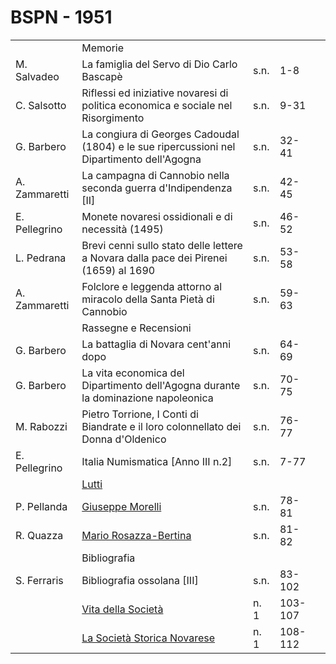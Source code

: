 # BSPN - 1951

<table>
    <tr>
        <td></td>
        <td>Memorie</td>
        <td></td>
        <td></td>
        <td></td>
    </tr>
    <tr>
        <td>M. Salvadeo</td>
        <td>La famiglia del Servo di Dio Carlo Bascap&egrave;</td>
        <td>s.n.</td>
        <td>1-8</td>
        <td></td>
    </tr>
    <tr>
        <td>C. Salsotto</td>
        <td>Riflessi ed iniziative novaresi di politica economica e sociale nel Risorgimento</td>
        <td>s.n.</td>
        <td>9-31</td>
        <td></td>
    </tr>
    <tr>
        <td>G. Barbero</td>
        <td>La congiura di Georges Cadoudal (1804) e le sue ripercussioni nel Dipartimento dell'Agogna</td>
        <td>s.n.</td>
        <td>32-41</td>
        <td></td>
    </tr>
    <tr>
        <td>A. Zammaretti</td>
        <td>La campagna di Cannobio nella seconda guerra d'Indipendenza [II]</td>
        <td>s.n.</td>
        <td>42-45</td>
        <td></td>
    </tr>
    <tr>
        <td>E. Pellegrino</td>
        <td>Monete novaresi ossidionali e di necessit&agrave; (1495)</td>
        <td>s.n.</td>
        <td>46-52</td>
        <td></td>
    </tr>
    <tr>
        <td>L. Pedrana</td>
        <td>Brevi cenni sullo stato delle lettere a Novara dalla pace dei Pirenei (1659) al 1690</td>
        <td>s.n.</td>
        <td>53-58</td>
        <td></td>
    </tr>
    <tr>
        <td>A. Zammaretti</td>
        <td>Folclore e leggenda attorno al miracolo della Santa Piet&agrave; di Cannobio</td>
        <td>s.n.</td>
        <td>59-63</td>
        <td></td>
    </tr>
    <tr>
        <td></td>
        <td>Rassegne e Recensioni</td>
        <td></td>
        <td></td>
        <td></td>
    </tr>
    <tr>
        <td>G. Barbero</td>
        <td>La battaglia di Novara cent'anni dopo</td>
        <td>s.n.</td>
        <td>64-69</td>
        <td></td>
    </tr>
    <tr>
        <td>G. Barbero</td>
        <td>La vita economica del Dipartimento dell'Agogna durante la dominazione napoleonica</td>
        <td>s.n.</td>
        <td>70-75</td>
        <td></td>
    </tr>
    <tr>
        <td>M. Rabozzi</td>
        <td>Pietro Torrione, I Conti di Biandrate e il loro colonnellato dei Donna d'Oldenico</td>
        <td>s.n.</td>
        <td>76-77</td>
        <td></td>
    </tr>
    <tr>
        <td>E. Pellegrino</td>
        <td>Italia Numismatica [Anno III n.2]</td>
        <td>s.n.</td>
        <td>7-77</td>
        <td></td>
    </tr>
    <tr>
        <td></td>
        <td><a href="http://www.ssno.it/BSPNo/bspn_vita51.html#511">Lutti</a></td>
        <td></td>
        <td></td>
        <td></td>
    </tr>
    <tr>
        <td>P. Pellanda</td>
        <td><a href="http://www.ssno.it/BSPNo/bspn_vita51.html#512">Giuseppe Morelli</a></td>
        <td>s.n.</td>
        <td>78-81</td>
        <td></td>
    </tr>
    <tr>
        <td>R. Quazza</td>
        <td><a href="http://www.ssno.it/BSPNo/bspn_vita51.html#513">Mario Rosazza-Bertina</a></td>
        <td>s.n.</td>
        <td>81-82</td>
        <td></td>
    </tr>
    <tr>
        <td></td>
        <td>Bibliografia</td>
        <td></td>
        <td></td>
        <td></td>
    </tr>
    <tr>
        <td>S. Ferraris</td>
        <td>Bibliografia ossolana [III]</td>
        <td>s.n.</td>
        <td>83-102</td>
        <td></td>
    </tr>
    <tr>
        <td></td>
        <td><a href="http://www.ssno.it/BSPNo/bspn_vita51.html#510">Vita della Societ&agrave;</a></td>
        <td>n. 1</td>
        <td>103-107</td>
        <td></td>
    </tr>
    <tr>
        <td></td>
        <td><a href="http://www.ssno.it/SSN/ssn_soci1951.html">La Societ&agrave; Storica Novarese</a></td>
        <td>n. 1</td>
        <td>108-112</td>
        <td></td>
    </tr>
</table>